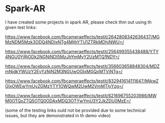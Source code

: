 # Spark-AR

I have created some projects in spark AR, please check thm out using th given test links:

https://www.facebook.com/fbcameraeffects/testit/2642808342636437/MGMzNDM5Mzk3ODQ4NDIxNTg4MjlhYTU1ZTRkMDhiNWU=/

https://www.facebook.com/fbcameraeffects/testit/256499355438488/YTY4NGU0YjRjODk2NGNiNDI5MzJhYmMyY2UzMTQ1NDY=/

https://www.facebook.com/fbcameraeffects/testit/356603658848304/MDZmNjdkYWUzY2EyYzNjN2M3NGUwOGIxMGQxMTViNTg=/

https://www.facebook.com/fbcameraeffects/testit/832941614111647/MjkwZGIxOWEwYmUyZGMzYTY1OWQwM2UwM2VmMTIyYzg=/

https://www.facebook.com/fbcameraeffects/testit/621696755203986/MWM0OTQxZTQ5OTQ0ODAxMDQ3OTYwYmU3Y2JkZDU0MzE=/

(some of the testing links ould not be provided due to some technical issues, but they are demonstrated in th demo video)

